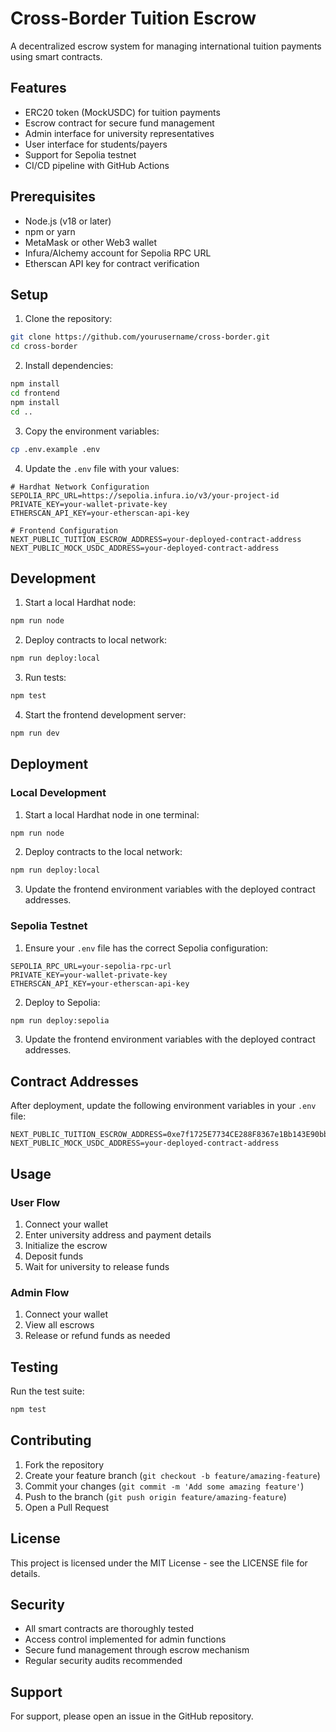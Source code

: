 # Cross-Border Tuition Escrow

A decentralized escrow system for managing international tuition payments using smart contracts.

## Features

- ERC20 token (MockUSDC) for tuition payments
- Escrow contract for secure fund management
- Admin interface for university representatives
- User interface for students/payers
- Support for Sepolia testnet
- CI/CD pipeline with GitHub Actions

## Prerequisites

- Node.js (v18 or later)
- npm or yarn
- MetaMask or other Web3 wallet
- Infura/Alchemy account for Sepolia RPC URL
- Etherscan API key for contract verification

## Setup

1. Clone the repository:
```bash
git clone https://github.com/yourusername/cross-border.git
cd cross-border
```

2. Install dependencies:
```bash
npm install
cd frontend
npm install
cd ..
```

3. Copy the environment variables:
```bash
cp .env.example .env
```

4. Update the `.env` file with your values:
```
# Hardhat Network Configuration
SEPOLIA_RPC_URL=https://sepolia.infura.io/v3/your-project-id
PRIVATE_KEY=your-wallet-private-key
ETHERSCAN_API_KEY=your-etherscan-api-key

# Frontend Configuration
NEXT_PUBLIC_TUITION_ESCROW_ADDRESS=your-deployed-contract-address
NEXT_PUBLIC_MOCK_USDC_ADDRESS=your-deployed-contract-address
```

## Development

1. Start a local Hardhat node:
```bash
npm run node
```

2. Deploy contracts to local network:
```bash
npm run deploy:local
```

3. Run tests:
```bash
npm test
```

4. Start the frontend development server:
```bash
npm run dev
```

## Deployment

### Local Development

1. Start a local Hardhat node in one terminal:
```bash
npm run node
```

2. Deploy contracts to the local network:
```bash
npm run deploy:local
```

3. Update the frontend environment variables with the deployed contract addresses.

### Sepolia Testnet

1. Ensure your `.env` file has the correct Sepolia configuration:
```
SEPOLIA_RPC_URL=your-sepolia-rpc-url
PRIVATE_KEY=your-wallet-private-key
ETHERSCAN_API_KEY=your-etherscan-api-key
```

2. Deploy to Sepolia:
```bash
npm run deploy:sepolia
```

3. Update the frontend environment variables with the deployed contract addresses.

## Contract Addresses

After deployment, update the following environment variables in your `.env` file:

```
NEXT_PUBLIC_TUITION_ESCROW_ADDRESS=0xe7f1725E7734CE288F8367e1Bb143E90bb3F0512
NEXT_PUBLIC_MOCK_USDC_ADDRESS=your-deployed-contract-address
```

## Usage

### User Flow

1. Connect your wallet
2. Enter university address and payment details
3. Initialize the escrow
4. Deposit funds
5. Wait for university to release funds

### Admin Flow

1. Connect your wallet
2. View all escrows
3. Release or refund funds as needed

## Testing

Run the test suite:
```bash
npm test
```

## Contributing

1. Fork the repository
2. Create your feature branch (`git checkout -b feature/amazing-feature`)
3. Commit your changes (`git commit -m 'Add some amazing feature'`)
4. Push to the branch (`git push origin feature/amazing-feature`)
5. Open a Pull Request

## License

This project is licensed under the MIT License - see the LICENSE file for details.

## Security

- All smart contracts are thoroughly tested
- Access control implemented for admin functions
- Secure fund management through escrow mechanism
- Regular security audits recommended

## Support

For support, please open an issue in the GitHub repository.
